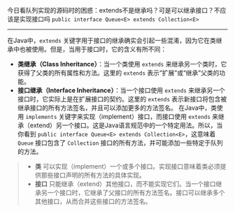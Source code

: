 今日看队列实现的源码时的困惑：extends不是继承吗？可是可以继承接口？不应该是实现接口吗
`public interface Queue<E> extends Collection<E>`

---
在Java中，`extends` 关键字用于接口的继承确实会引起一些混淆，因为它在类继承中也被使用。但是，当用于接口时，它的含义有所不同：
- **类继承（Class Inheritance）**：当一个类使用 `extends` 来继承另一个类时，它获得了父类的所有属性和方法。这里的 `extends` 表示“扩展”或“继承”父类的功能。
- **接口继承（Interface Inheritance）**：当一个接口使用 `extends` 来继承另一个接口时，它实际上是在扩展接口的契约。这里的 `extends` 表示新接口将包含被继承接口的所有方法签名，并且可以添加更多的方法签名。
在Java中，类使用 `implements` 关键字来实现（implement）接口，而接口使用 `extends` 来继承（extend）另一个接口。这是Java语言规范中的一个特定用法。所以，当你看到 `public interface Queue<E> extends Collection<E>`，这意味着 `Queue` 接口包含了 `Collection` 接口的所有方法，并可能添加一些特定于队列的方法。

>- **类** 可以实现（implement）一个或多个接口。实现接口意味着类必须提供那些接口声明的所有方法的具体实现。
>- **接口** 只能继承（extend）其他接口，而不能实现它们。当一个接口继承另一个接口时，它继承了父接口的所有方法签名。接口可以继承多个其他接口，从而合并这些接口的方法签名。